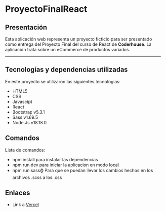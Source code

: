 # ProyectoFinalReact

## Presentación

Esta aplicación web representa un proyecto ficticio para ser presentado como entrega del Proyecto Final del curso de React de **Coderhouse**.
La aplicación trata sobre un eCommerce de productos variados.

---

## Tecnologías y dependencias utilizadas

En este proyecto se utilizaron las siguientes tecnologías:

- HTML5
- CSS
- Javascipt
- React
- Bootstrap v5.3.1
- Sass v1.69.5
- Node.Js v18.18.0

## Comandos

Lista de comandos:

- npm install para instalar las dependencias
- npm run dev para iniciar la aplicacion en modo local
- npm run sass:watch: Para que se puedan llevar los cambios hechos en los archivos .scss a los .css

## Enlaces

- Link a [Vercel](https://proyecto-react-coderhouse-ten.vercel.app "Vercel")
